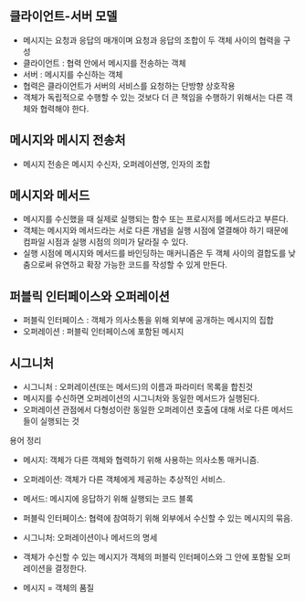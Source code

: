 ## 클라이언트-서버 모델
- 메시지는 요청과 응답의 매개이며 요청과 응답의 조합이 두 객체 사이의 협력을 구성
- 클라이언트 : 협력 안에서 메시지를 전송하는 객체
- 서버 : 메시지를 수신하는 객체
- 협력은 클라이언트가 서버의 서비스를 요청하는 단방향 상호작용
- 객체가 독립적으로 수행할 수 있는 것보다 더 큰 책임을 수행하기 위해서는 다른 객체와 협력해야 한다.

## 메시지와 메시지 전송처
- 메시지 전송은 메시지 수신자, 오퍼레이션명, 인자의 조합

## 메시지와 메서드
- 메시지를 수신했을 때 실제로 실행되는 함수 또는 프로시저를 메서드라고 부른다.
- 객체는 메시지와 메서드라는 서로 다른 개념을 실행 시점에 열결해야 하기 때문에 컴파일 시점과 실행 시점의 의미가 달라질 수 있다.
- 실행 시점에 메시지와 메서드를 바인딩하는 매커니즘은 두 객체 사이의 결합도를 낮춤으로써 유연하고 확장 가능한 코드를 작성할 수 있게 만든다.

## 퍼블릭 인터페이스와 오퍼레이션
- 퍼블릭 인터페이스 : 객체가 의사소통을 위해 외부에 공개하는 메시지의 집합
- 오퍼레이션 : 퍼블릭 인터페이스에 포함된 메시지

## 시그니처
- 시그니처 : 오퍼레이션(또는 메서드)의 이름과 파라미터 목록을 합친것
- 메시지를 수신하면 오퍼레이션의 시그니처와 동일한 메서드가 실행된다.
- 오퍼레이션 관점에서 다형성이란 동일한 오퍼레이션 호출에 대해 서로 다른 메서드들이 실행되는 것

용어 정리
- 메시지: 객체가 다른 객체와 협력하기 위해 사용하는 의사소통 매커니즘.
- 오퍼레이션: 객체가 다른 객체에게 제공하는 추상적인 서비스.
- 메서드: 메시지에 응답하기 위해 실행되는 코드 블록
- 퍼블릭 인터페이스: 협력에 참여하기 위해 외부에서 수신할 수 있는 메시지의 묶음.
- 시그니처: 오퍼레이션이나 메서드의 명세

- 객체가 수신할 수 있는 메시지가 객체의 퍼블릭 인터페이스와 그 안에 포함될 오퍼레이션을 결정한다.
- 메시지 = 객체의 품질